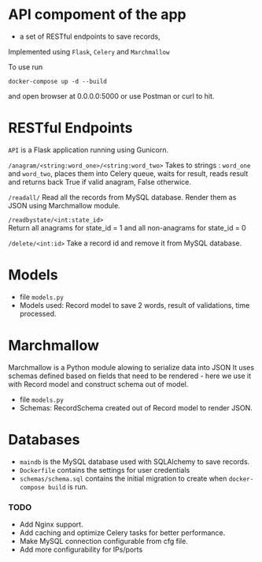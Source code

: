 # API compoment of the app 
 - a set of RESTful endpoints to save records, 

Implemented using `Flask`, `Celery` and `Marchmallow`

To use run 
```
docker-compose up -d --build
```
and open browser at 0.0.0.0:5000 or use Postman or curl to hit.



# RESTful Endpoints

`API` is a Flask application running using Gunicorn. 

   `/anagram/<string:word_one>/<string:word_two>` 
       Takes to strings : `word_one` and `word_two`, places them
       into Celery queue, waits for result, reads result and
       returns back True if valid anagram, False otherwice.

   `/readall/`
       Read all the records from MySQL database. Render them
       as JSON using Marchmallow module.

   `/readbystate/<int:state_id>`   
       Return all anagrams for state_id = 1 and all non-anagrams
       for state_id = 0

   `/delete/<int:id>`
       Take a record id and remove it from MySQL database.

# Models

   - file `models.py`
   - Models used: Record model to save 2 words, result of validations,
     time processed.
   
# Marchmallow 
   Marchmallow is a Python module alowing to serialize data into JSON
   It uses schemas defined based on fields that need to be rendered - 
   here we use it with Record model and construct schema out of model.

   - file `models.py`
   - Schemas: RecordSchema created out of Record model to render JSON.

# Databases
   - `maindb` is the MySQL database used with SQLAlchemy to save records.
   - `Dockerfile` contains the settings for user credentials
   - `schemas/schema.sql` contains the initial migration to create
     when `docker-compose build` is run.

### TODO
 - Add Nginx support.
 - Add caching and optimize Celery tasks for better performance.
 - Make MySQL connection configurable from cfg file.
 - Add more configurability for IPs/ports 
